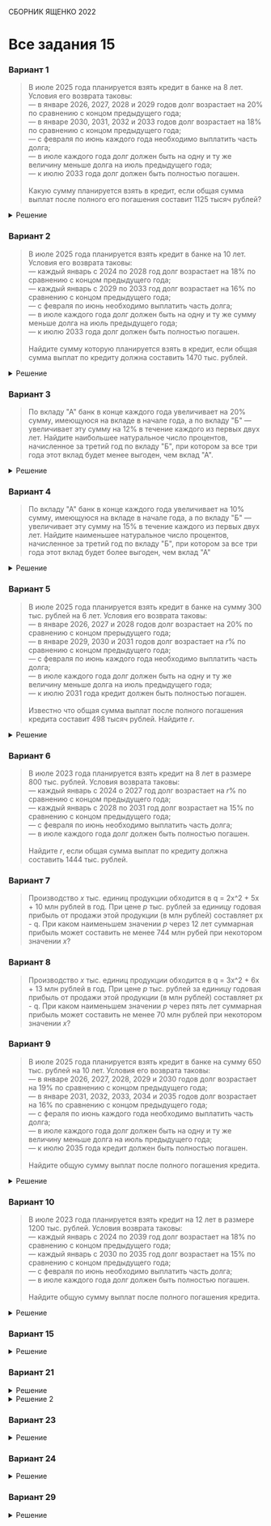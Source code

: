 <span class="space" onclick="loadURL('math//ege//2022//yashchenko//README')">СБОРНИК ЯЩЕНКО 2022</span>
# Все задания 15

### Вариант 1
> В июле 2025 года планируется взять кредит в банке на 8 лет. Условия его возврата таковы:<br>
> — в январе 2026, 2027, 2028 и 2029 годов долг возрастает на 20% по сравнению с концом предыдущего года;<br>
> — в январе 2030, 2031, 2032 и 2033 годов долг возрастает на 18% по сравнению с концом предыдущего года;<br>
> — с февраля по июнь каждого года необходимо выплатить часть долга;<br>
> — в июле каждого года долг должен быть на одну и ту же величину меньше долга на июль предыдущего года;<br>
> — к июлю 2033 года долг должен быть полностью погашен.<br><br>
> Какую сумму планируется взять в кредит, если общая сумма выплат после полного его погашения составит 1125 тысяч рублей?

<details><summary>Решение</summary>
<gallery>
<img src="https://raw.githubusercontent.com/BlueRect/egelib-content/main/img/Document%2028_382.jpg">
<img src="https://raw.githubusercontent.com/BlueRect/egelib-content/main/img/Document%2028_383.jpg">
</gallery>
<b>Ответ:</b> 600 тыс. руб.
</details>

### Вариант 2
> В июле 2025 года планируется взять кредит в банке на 10 лет. Условия его возврата таковы:<br>
> — каждый январь с 2024 по 2028 год долг возрастает на 18% по сравнению с концом предыдущего года;<br>
> — каждый январь с 2029 по 2033 год долг возрастает на 16% по сравнению с концом предыдущего года;<br>
> — с февраля по июнь необходимо выплатить часть долга;<br>
> — в июле каждого года долг должен быть на одну и ту же сумму меньше долга на июль предыдущего года;<br>
> — к июлю 2033 года долг должен быть полностью погашен.<br><br>
> Найдите сумму которую планируется взять в кредит, если общая сумма выплат по кредиту должна составить 1470 тыс. рублей.

<details><summary>Решение</summary>
<gallery>
<img src="https://raw.githubusercontent.com/BlueRect/egelib-content/main/img/Document%2028_384.jpg">
<img src="https://raw.githubusercontent.com/BlueRect/egelib-content/main/img/Document%2028_385.jpg">
</gallery>
<b>Ответ:</b> 750 тыс. руб.
</details>

### Вариант 3
> По вкладу "А" банк в конце каждого года увеличивает на 20% сумму, имеющуюся на вкладе в начале года, а по вкладу "Б" — увеличивает эту сумму на 12% в течение каждого из первых двух лет. Найдите наибольшее натуральное число процентов, начисленное за третий год по вкладу "Б", при котором за все три года этот вклад будет менее выгоден, чем вклад "А".

<details><summary>Решение</summary>
<gallery>
<img src="https://raw.githubusercontent.com/BlueRect/egelib-content/main/img/Document%2028_139.jpg">
<img src="https://raw.githubusercontent.com/BlueRect/egelib-content/main/img/Document%2028_140.jpg">
</gallery>
<b>Ответ:</b> 37.
</details>

### Вариант 4
> По вкладу "А" банк в конце каждого года увеличивает на 10% сумму, имеющуюся на вкладе в начале года, а по вкладу "Б" — увеличивает эту сумму на 15% в течение каждого из первых двух лет. Найдите наименьшее натуральное число процентов, начисленное за третий год по вкладу "Б", при котором за все три года этот вклад будет более выгоден, чем вклад "А"

<details><summary>Решение</summary>
<gallery>
<img src="https://raw.githubusercontent.com/BlueRect/egelib-content/main/img/Document%2028_386.jpg">
<img src="https://raw.githubusercontent.com/BlueRect/egelib-content/main/img/Document%2028_387.jpg">
</gallery>
<b>Ответ:</b> 3.
</details>

### Вариант 5
> В июле 2025 года планируется взять кредит в банке на сумму 300 тыс. рублей на 6 лет. Условия его возврата таковы:<br>
> — в январе 2026, 2027 и 2028 годов долг возрастает на 20% по сравнению с концом прерыдущего года;<br>
> — в январе 2029, 2030 и 2031 годов долг возрастает на *r*% по сравнению с концом предыдущего года;<br>
> — с февраля по июнь каждого года необходимо выплатить часть долга;<br>
> — в июле каждого года долг должен быть на одну и ту же величину меньше долга на июль предыдущего года;<br>
> — к июлю 2031 года кредит должен быть полностью погашен.<br><br>
> Известно что общая сумма выплат после полного погашения кредита составит 498 тысяч рублей. Найдите *r*.

<details><summary>Решение</summary>
<gallery>
<img src="https://raw.githubusercontent.com/BlueRect/egelib-content/main/img/Document%2028_388.jpg">
<img src="https://raw.githubusercontent.com/BlueRect/egelib-content/main/img/Document%2028_389.jpg">
</gallery>
<b>Ответ:</b> 16.
</details>

### Вариант 6
> В июле 2023 года планируется взять кредит на 8 лет в размере 800 тыс. рублей. Условия возврата таковы:<br>
> — каждый январь с 2024 о 2027 год долг возрастает на *r*% по сравнению с концом предыдущего года;<br>
> — каждый январь с 2028 по 2031 год долг возрастает на 15% по сравнению с концом предыдущего года;<br>
> — с февраля по июнь необходимо выплатить часть долга;<br>
> — в июле каждого года долг должен быть полностью погашен.<br><br>
> Найдите *r*, если общая сумма выплат по кредиту должна составить 1444 тыс. рублей.

### Вариант 7
> Производство *x* тыс. единиц продукции обходится в <span class="katex">q = 2x^2 + 5x + 10</span> млн рублей в год. При цене *p* тыс. рублей за единицу годовая прибыль от продажи этой продукции (в млн рублей) составляет <span class="katex">px - q</span>. При каком наименьшем значении *p* через 12 лет суммарная прибыль может составить не менее 744 млн рубей при некотором значении *x*?

### Вариант 8
> Производство *x* тыс. единиц продукции обходится в <span class="katex">q = 3x^2 + 6x + 13</span> млн рублей в год. При цене *p* тыс. рублей за единицу годовая прибыль от продажи этой продукции (в млн рублей) составляет <span class="katex">px - q</span>. При каком наименьшем значении *p* через пять лет суммарная прибыль может составить не менее 70 млн рублей при некотором значении *x*?

### Вариант 9
> В июле 2025 года планируется взять кредит в банке на сумму 650 тыс. рублей на 10 лет. Условия его возврата таковы:<br>
> — в январе 2026, 2027, 2028, 2029 и 2030 годов долг возрастает на 19% по сравнению с концом предыдущего года;<br>
> — в январе 2031, 2032, 2033, 2034 и 2035 годов долг возрастает на 16% по сравнению с концом предыдущего года;<br>
> — с фераля по июнь каждого года необходимо выплатить часть долга;<br>
> — в июле каждого года долг должен быть на одну и ту же величину меньше долга на июль предыдущего года;<br>
> — к июлю 2035 года кредит должен быть полностью погашен.<br><br>
> Найдите общую сумму выплат после полного погашения кредита.

<details><summary>Решение</summary>
<gallery>
<img src="https://raw.githubusercontent.com/BlueRect/egelib-content/main/img/Document%2028_390.jpg">
<img src="https://raw.githubusercontent.com/BlueRect/egelib-content/main/img/Document%2028_391.jpg">
</gallery>
<b>Ответ:</b> 1300 тыс. руб.
</details>

### Вариант 10
> В июле 2023 года планируется взять кредит на 12 лет в размере 1200 тыс. рублей. Условия возврата таковы:<br>
> — каждый январь с 2024 по 2039 год долг возрастает на 18% по сравнению с концом предыдущего года;<br>
> — каждый январь с 2030 по 2035 год долг возрастает на 15% по сравнению с концом предыдущего года;<br>
> — с февраля по июнь необходимо выплатить часть долга;<br>
> — в июле каждого года долг должен быть полностью погашен.<br><br>
> Найдите общую сумму выплат после полного погашения кредита.

<details><summary>Решение</summary>
<gallery>
<img src="https://raw.githubusercontent.com/BlueRect/egelib-content/main/img/Document%2028_392.jpg">
<img src="https://raw.githubusercontent.com/BlueRect/egelib-content/main/img/Document%2028_393.jpg">
</gallery>
<b>Ответ:</b> 2541 тыс. руб.
</details>

### Вариант 15
<details><summary>Решение</summary>
<gallery>
<img src="https://raw.githubusercontent.com/BlueRect/egelib-content/main/img/Document%2028_394.jpg">
<img src="https://raw.githubusercontent.com/BlueRect/egelib-content/main/img/Document%2028_395.jpg">
</gallery>
<b>Ответ:</b> 1080 тыс. руб.
</details>

### Вариант 21
<details><summary>Решение</summary>
<gallery>
<img src="https://raw.githubusercontent.com/BlueRect/egelib-content/main/img/Document%2028_396.jpg">
<img src="https://raw.githubusercontent.com/BlueRect/egelib-content/main/img/Document%2028_397.jpg">
</gallery>
<b>Ответ:</b> 39.
</details>

<details><summary>Решение 2</summary>
<gallery>
<img src="https://raw.githubusercontent.com/BlueRect/egelib-content/main/img/Document%2028_409.jpg">
<img src="https://raw.githubusercontent.com/BlueRect/egelib-content/main/img/Document%2028_410.jpg">
</gallery>
<b>Ответ:</b> 39.
</details>

### Вариант 23
<details><summary>Решение</summary>
<img src="https://raw.githubusercontent.com/BlueRect/egelib-content/main/img/Document%2028_239.jpg">
<b>Ответ:</b> 2,58.

<hr>

<img src="https://raw.githubusercontent.com/BlueRect/egelib-content/main/img/Document%2028_398.jpg">
<b>Ответ:</b> 2,58.
</details>

### Вариант 24
<details><summary>Решение</summary>
<img src="https://raw.githubusercontent.com/BlueRect/egelib-content/main/img/Document%2028_240.jpg">
<b>Ответ:</b> 4,05.
</details>

### Вариант 29
<details><summary>Решение</summary>
<img src="https://raw.githubusercontent.com/BlueRect/egelib-content/main/img/Document%2028_399.jpg">
<b>Ответ:</b> 5,35.
</details>

